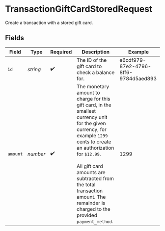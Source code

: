 # TransactionGiftCardStoredRequest

Create a transaction with a stored gift card.


## Fields

| Field                                                                                                                                                                                                                                                                                                         | Type                                                                                                                                                                                                                                                                                                          | Required                                                                                                                                                                                                                                                                                                      | Description                                                                                                                                                                                                                                                                                                   | Example                                                                                                                                                                                                                                                                                                       |
| ------------------------------------------------------------------------------------------------------------------------------------------------------------------------------------------------------------------------------------------------------------------------------------------------------------- | ------------------------------------------------------------------------------------------------------------------------------------------------------------------------------------------------------------------------------------------------------------------------------------------------------------- | ------------------------------------------------------------------------------------------------------------------------------------------------------------------------------------------------------------------------------------------------------------------------------------------------------------- | ------------------------------------------------------------------------------------------------------------------------------------------------------------------------------------------------------------------------------------------------------------------------------------------------------------- | ------------------------------------------------------------------------------------------------------------------------------------------------------------------------------------------------------------------------------------------------------------------------------------------------------------- |
| `id`                                                                                                                                                                                                                                                                                                          | *string*                                                                                                                                                                                                                                                                                                      | :heavy_check_mark:                                                                                                                                                                                                                                                                                            | The ID of the gift card to check a balance for.                                                                                                                                                                                                                                                               | e6cdf979-87e2-4796-8ff6-9784d5aed893                                                                                                                                                                                                                                                                          |
| `amount`                                                                                                                                                                                                                                                                                                      | *number*                                                                                                                                                                                                                                                                                                      | :heavy_check_mark:                                                                                                                                                                                                                                                                                            | The monetary amount to charge for this gift card, in the smallest<br/>currency unit for the given currency, for example `1299` cents to create<br/>an authorization for `$12.99`.<br/><br/>All gift card amounts are subtracted from the total transaction amount. The<br/>remainder is charged to the provided `payment_method`. | 1299                                                                                                                                                                                                                                                                                                          |
